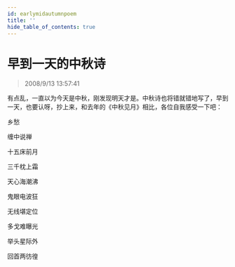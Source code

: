 ```yaml
---
id: earlymidautumnpoem
title: ''
hide_table_of_contents: true
---
```


# 早到一天的中秋诗

> 2008/9/13 13:57:41

<div style={{color: '#CC0000', fontSize: '18px', fontWeight: 'bold', textAlign: 'left', lineHeight: '180%'}}>

有点乱，一直以为今天是中秋，刚发现明天才是。中秋诗也将错就错地写了，早到一天，也要认呀，抄上来，和去年的《中秋见月》相比，各位自我感受一下吧：
</div>
 
<div style={{color:'#CC0000', fontSize: '56px', fontWeight: 'bold', textAlign: 'center', lineHeight: '150%', marginTop: '50px'}}>

乡愁
</div>
 
<div style={{color:'#CC0000', fontSize: '32px', fontWeight: 'bold', textAlign: 'center', lineHeight: '250%'}}>

缠中说禅
</div>
 
<div style={{color:'#CC0000', fontSize: '32px', fontWeight: 'bold', textAlign: 'center', lineHeight: '100%'}}>

十五床前月

三千枕上霜

天心海潮沸

鬼眼电波狂

无线堪定位

多戈难曝光

举头星际外

回首两彷徨
</div>